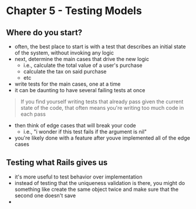 # Chapter 5 - Testing Models

## Where do you start?

* often, the best place to start is with a test that describes an initial state of the system, without invoking any logic
* next, determine the main cases that drive the new logic
  - i.e., calculate the total value of a user's purchase
  - calculate the tax on said purchase
  - etc
* write tests for the main cases, one at a time
* it can be daunting to have several failing tests at once

> If you find yourself writing tests that already pass given the current state of the code, that often means you're writing too much code in each pass

* then think of edge cases that will break your code
  - i.e., "i wonder if this test fails if the argument is nil"
* you're likely done with a feature after youve implemented all of the edge cases

## Testing what Rails gives us

* it's more useful to test behavior over implementation
* instead of testing that the uniqueness validation is there, you might do something like create the same object twice and make sure that the second one doesn't save
*
